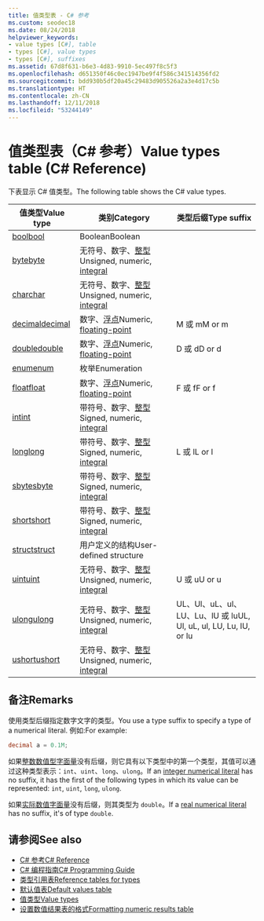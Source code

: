 ```yaml
---
title: 值类型表 - C# 参考
ms.custom: seodec18
ms.date: 08/24/2018
helpviewer_keywords:
- value types [C#], table
- types [C#], value types
- types [C#], suffixes
ms.assetid: 67d8f631-b6e3-4d83-9910-5ec497f8c5f3
ms.openlocfilehash: d651350f46c0ec1947be9f4f586c341514356fd2
ms.sourcegitcommit: bdd930b5df20a45c29483d905526a2a3e4d17c5b
ms.translationtype: HT
ms.contentlocale: zh-CN
ms.lasthandoff: 12/11/2018
ms.locfileid: "53244149"
---
```

# <a name="value-types-table-c-reference"></a><span data-ttu-id="91fee-102">值类型表（C# 参考）</span><span class="sxs-lookup"><span data-stu-id="91fee-102">Value types table (C# Reference)</span></span>

<span data-ttu-id="91fee-103">下表显示 C# 值类型。</span><span class="sxs-lookup"><span data-stu-id="91fee-103">The following table shows the C# value types.</span></span>  
  
|<span data-ttu-id="91fee-104">值类型</span><span class="sxs-lookup"><span data-stu-id="91fee-104">Value type</span></span>|<span data-ttu-id="91fee-105">类别</span><span class="sxs-lookup"><span data-stu-id="91fee-105">Category</span></span>|<span data-ttu-id="91fee-106">类型后缀</span><span class="sxs-lookup"><span data-stu-id="91fee-106">Type suffix</span></span>|  
|----------------|--------------|-----------------|  
|[<span data-ttu-id="91fee-107">bool</span><span class="sxs-lookup"><span data-stu-id="91fee-107">bool</span></span>](bool.md)|<span data-ttu-id="91fee-108">Boolean</span><span class="sxs-lookup"><span data-stu-id="91fee-108">Boolean</span></span>||  
|[<span data-ttu-id="91fee-109">byte</span><span class="sxs-lookup"><span data-stu-id="91fee-109">byte</span></span>](byte.md)|<span data-ttu-id="91fee-110">无符号、数字、[整型](integral-types-table.md)</span><span class="sxs-lookup"><span data-stu-id="91fee-110">Unsigned, numeric, [integral](integral-types-table.md)</span></span>||  
|[<span data-ttu-id="91fee-111">char</span><span class="sxs-lookup"><span data-stu-id="91fee-111">char</span></span>](char.md)|<span data-ttu-id="91fee-112">无符号、数字、[整型](integral-types-table.md)</span><span class="sxs-lookup"><span data-stu-id="91fee-112">Unsigned, numeric, [integral](integral-types-table.md)</span></span>||  
|[<span data-ttu-id="91fee-113">decimal</span><span class="sxs-lookup"><span data-stu-id="91fee-113">decimal</span></span>](decimal.md)|<span data-ttu-id="91fee-114">数字、[浮点](floating-point-types-table.md)</span><span class="sxs-lookup"><span data-stu-id="91fee-114">Numeric, [floating-point](floating-point-types-table.md)</span></span>|<span data-ttu-id="91fee-115">M 或 m</span><span class="sxs-lookup"><span data-stu-id="91fee-115">M or m</span></span>|  
|[<span data-ttu-id="91fee-116">double</span><span class="sxs-lookup"><span data-stu-id="91fee-116">double</span></span>](double.md)|<span data-ttu-id="91fee-117">数字、[浮点](floating-point-types-table.md)</span><span class="sxs-lookup"><span data-stu-id="91fee-117">Numeric, [floating-point](floating-point-types-table.md)</span></span>|<span data-ttu-id="91fee-118">D 或 d</span><span class="sxs-lookup"><span data-stu-id="91fee-118">D or d</span></span>|  
|[<span data-ttu-id="91fee-119">enum</span><span class="sxs-lookup"><span data-stu-id="91fee-119">enum</span></span>](enum.md)|<span data-ttu-id="91fee-120">枚举</span><span class="sxs-lookup"><span data-stu-id="91fee-120">Enumeration</span></span>||  
|[<span data-ttu-id="91fee-121">float</span><span class="sxs-lookup"><span data-stu-id="91fee-121">float</span></span>](float.md)|<span data-ttu-id="91fee-122">数字、[浮点](floating-point-types-table.md)</span><span class="sxs-lookup"><span data-stu-id="91fee-122">Numeric, [floating-point](floating-point-types-table.md)</span></span>|<span data-ttu-id="91fee-123">F 或 f</span><span class="sxs-lookup"><span data-stu-id="91fee-123">F or f</span></span>|  
|[<span data-ttu-id="91fee-124">int</span><span class="sxs-lookup"><span data-stu-id="91fee-124">int</span></span>](int.md)|<span data-ttu-id="91fee-125">带符号、数字、[整型](integral-types-table.md)</span><span class="sxs-lookup"><span data-stu-id="91fee-125">Signed, numeric, [integral](integral-types-table.md)</span></span>||  
|[<span data-ttu-id="91fee-126">long</span><span class="sxs-lookup"><span data-stu-id="91fee-126">long</span></span>](long.md)|<span data-ttu-id="91fee-127">带符号、数字、[整型](integral-types-table.md)</span><span class="sxs-lookup"><span data-stu-id="91fee-127">Signed, numeric, [integral](integral-types-table.md)</span></span>|<span data-ttu-id="91fee-128">L 或 l</span><span class="sxs-lookup"><span data-stu-id="91fee-128">L or l</span></span>|  
|[<span data-ttu-id="91fee-129">sbyte</span><span class="sxs-lookup"><span data-stu-id="91fee-129">sbyte</span></span>](sbyte.md)|<span data-ttu-id="91fee-130">带符号、数字、[整型](integral-types-table.md)</span><span class="sxs-lookup"><span data-stu-id="91fee-130">Signed, numeric, [integral](integral-types-table.md)</span></span>||  
|[<span data-ttu-id="91fee-131">short</span><span class="sxs-lookup"><span data-stu-id="91fee-131">short</span></span>](short.md)|<span data-ttu-id="91fee-132">带符号、数字、[整型](integral-types-table.md)</span><span class="sxs-lookup"><span data-stu-id="91fee-132">Signed, numeric, [integral](integral-types-table.md)</span></span>||  
|[<span data-ttu-id="91fee-133">struct</span><span class="sxs-lookup"><span data-stu-id="91fee-133">struct</span></span>](struct.md)|<span data-ttu-id="91fee-134">用户定义的结构</span><span class="sxs-lookup"><span data-stu-id="91fee-134">User-defined structure</span></span>||  
|[<span data-ttu-id="91fee-135">uint</span><span class="sxs-lookup"><span data-stu-id="91fee-135">uint</span></span>](uint.md)|<span data-ttu-id="91fee-136">无符号、数字、[整型](integral-types-table.md)</span><span class="sxs-lookup"><span data-stu-id="91fee-136">Unsigned, numeric, [integral](integral-types-table.md)</span></span>|<span data-ttu-id="91fee-137">U 或 u</span><span class="sxs-lookup"><span data-stu-id="91fee-137">U or u</span></span>|  
|[<span data-ttu-id="91fee-138">ulong</span><span class="sxs-lookup"><span data-stu-id="91fee-138">ulong</span></span>](ulong.md)|<span data-ttu-id="91fee-139">无符号、数字、[整型](integral-types-table.md)</span><span class="sxs-lookup"><span data-stu-id="91fee-139">Unsigned, numeric, [integral](integral-types-table.md)</span></span>|<span data-ttu-id="91fee-140">UL、Ul、uL、ul、LU、Lu、lU 或 lu</span><span class="sxs-lookup"><span data-stu-id="91fee-140">UL, Ul, uL, ul, LU, Lu, lU, or lu</span></span>|  
|[<span data-ttu-id="91fee-141">ushort</span><span class="sxs-lookup"><span data-stu-id="91fee-141">ushort</span></span>](ushort.md)|<span data-ttu-id="91fee-142">无符号、数字、[整型](integral-types-table.md)</span><span class="sxs-lookup"><span data-stu-id="91fee-142">Unsigned, numeric, [integral](integral-types-table.md)</span></span>||  

## <a name="remarks"></a><span data-ttu-id="91fee-143">备注</span><span class="sxs-lookup"><span data-stu-id="91fee-143">Remarks</span></span>

<span data-ttu-id="91fee-144">使用类型后缀指定数字文字的类型。</span><span class="sxs-lookup"><span data-stu-id="91fee-144">You use a type suffix to specify a type of a numerical literal.</span></span> <span data-ttu-id="91fee-145">例如:</span><span class="sxs-lookup"><span data-stu-id="91fee-145">For example:</span></span>

```csharp
decimal a = 0.1M;
```

<span data-ttu-id="91fee-146">如果[整数数值型字面量](~/_csharplang/spec/lexical-structure.md#integer-literals)没有后缀，则它具有以下类型中的第一个类型，其值可以通过这种类型表示：`int`、`uint`、`long`、`ulong`。</span><span class="sxs-lookup"><span data-stu-id="91fee-146">If an [integer numerical literal](~/_csharplang/spec/lexical-structure.md#integer-literals) has no suffix, it has the first of the following types in which its value can be represented: `int`, `uint`, `long`, `ulong`.</span></span>

<span data-ttu-id="91fee-147">如果[实际数值字面量](~/_csharplang/spec/lexical-structure.md#real-literals)没有后缀，则其类型为 `double`。</span><span class="sxs-lookup"><span data-stu-id="91fee-147">If a [real numerical literal](~/_csharplang/spec/lexical-structure.md#real-literals) has no suffix, it's of type `double`.</span></span>

## <a name="see-also"></a><span data-ttu-id="91fee-148">请参阅</span><span class="sxs-lookup"><span data-stu-id="91fee-148">See also</span></span>

- [<span data-ttu-id="91fee-149">C# 参考</span><span class="sxs-lookup"><span data-stu-id="91fee-149">C# Reference</span></span>](../index.md)
- [<span data-ttu-id="91fee-150">C# 编程指南</span><span class="sxs-lookup"><span data-stu-id="91fee-150">C# Programming Guide</span></span>](../../programming-guide/index.md)
- [<span data-ttu-id="91fee-151">类型引用表</span><span class="sxs-lookup"><span data-stu-id="91fee-151">Reference tables for types</span></span>](reference-tables-for-types.md)
- [<span data-ttu-id="91fee-152">默认值表</span><span class="sxs-lookup"><span data-stu-id="91fee-152">Default values table</span></span>](default-values-table.md)
- [<span data-ttu-id="91fee-153">值类型</span><span class="sxs-lookup"><span data-stu-id="91fee-153">Value types</span></span>](value-types.md)
- [<span data-ttu-id="91fee-154">设置数值结果表的格式</span><span class="sxs-lookup"><span data-stu-id="91fee-154">Formatting numeric results table</span></span>](formatting-numeric-results-table.md)
